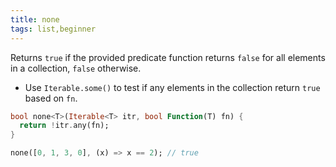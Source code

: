 ```yaml
---
title: none
tags: list,beginner
---
```


Returns `true` if the provided predicate function returns `false` for all elements in a collection, `false` otherwise.

- Use `Iterable.some()` to test if any elements in the collection return `true` based on `fn`.

```dart
bool none<T>(Iterable<T> itr, bool Function(T) fn) {
  return !itr.any(fn);
}
```

```dart
none([0, 1, 3, 0], (x) => x == 2); // true
```
